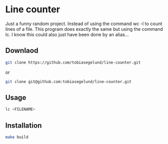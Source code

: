 # Line counter

Just a funny random project. Instead of using the command wc -l to count lines of a file. This program does exactly the same but using the command lc. I know this could also just have been done by an alias...

## Downlaod
```bash
git clone https://github.com/tobiasegelund/line-counter.git
```
or
```bash
git clone git@github.com:tobiasegelund/line-counter.git
```

## Usage
```bash
lc <FILENAME>
```

## Installation
```bash
make build
```


